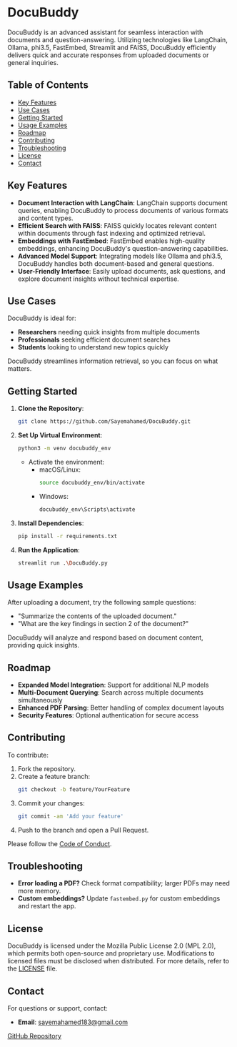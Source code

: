 # DocuBuddy

DocuBuddy is an advanced assistant for seamless interaction with documents and question-answering. Utilizing technologies like LangChain, Ollama, phi3.5, FastEmbed, Streamlit and FAISS, DocuBuddy efficiently delivers quick and accurate responses from uploaded documents or general inquiries.

## Table of Contents
- [Key Features](#key-features)
- [Use Cases](#use-cases)
- [Getting Started](#getting-started)
- [Usage Examples](#usage-examples)
- [Roadmap](#roadmap)
- [Contributing](#contributing)
- [Troubleshooting](#troubleshooting)
- [License](#license)
- [Contact](#contact)

## Key Features

- **Document Interaction with LangChain**: LangChain supports document queries, enabling DocuBuddy to process documents of various formats and content types.
- **Efficient Search with FAISS**: FAISS quickly locates relevant content within documents through fast indexing and optimized retrieval.
- **Embeddings with FastEmbed**: FastEmbed enables high-quality embeddings, enhancing DocuBuddy's question-answering capabilities.
- **Advanced Model Support**: Integrating models like Ollama and phi3.5, DocuBuddy handles both document-based and general questions.
- **User-Friendly Interface**: Easily upload documents, ask questions, and explore document insights without technical expertise.

## Use Cases

DocuBuddy is ideal for:
- **Researchers** needing quick insights from multiple documents
- **Professionals** seeking efficient document searches
- **Students** looking to understand new topics quickly

DocuBuddy streamlines information retrieval, so you can focus on what matters.

## Getting Started

1. **Clone the Repository**:
   ```bash
   git clone https://github.com/Sayemahamed/DocuBuddy.git
   ```

2. **Set Up Virtual Environment**:
   ```bash
   python3 -m venv docubuddy_env
   ```
   - Activate the environment:
     - macOS/Linux:
       ```bash
       source docubuddy_env/bin/activate
       ```
     - Windows:
       ```bash
       docubuddy_env\Scripts\activate
       ```

3. **Install Dependencies**:
   ```bash
   pip install -r requirements.txt
   ```

4. **Run the Application**:
   ```bash
   streamlit run .\DocuBuddy.py
   ```

## Usage Examples

After uploading a document, try the following sample questions:
- "Summarize the contents of the uploaded document."
- "What are the key findings in section 2 of the document?"

DocuBuddy will analyze and respond based on document content, providing quick insights.

## Roadmap

- **Expanded Model Integration**: Support for additional NLP models
- **Multi-Document Querying**: Search across multiple documents simultaneously
- **Enhanced PDF Parsing**: Better handling of complex document layouts
- **Security Features**: Optional authentication for secure access

## Contributing

To contribute:
1. Fork the repository.
2. Create a feature branch:
   ```bash
   git checkout -b feature/YourFeature
   ```
3. Commit your changes:
   ```bash
   git commit -am 'Add your feature'
   ```
4. Push to the branch and open a Pull Request.

Please follow the [Code of Conduct](CODE_OF_CONDUCT.md).

## Troubleshooting

- **Error loading a PDF?** Check format compatibility; larger PDFs may need more memory.
- **Custom embeddings?** Update `fastembed.py` for custom embeddings and restart the app.

## License

DocuBuddy is licensed under the Mozilla Public License 2.0 (MPL 2.0), which permits both open-source and proprietary use. Modifications to licensed files must be disclosed when distributed. For more details, refer to the [LICENSE](LICENSE) file.

## Contact

For questions or support, contact:
- **Email**: sayemahamed183@gmail.com


[GitHub Repository](https://github.com/Sayemahamed/DocuBuddy)


